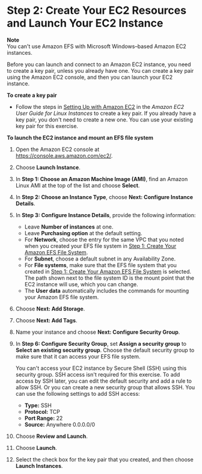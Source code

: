 # Step 2: Create Your EC2 Resources and Launch Your EC2 Instance<a name="gs-step-one-create-ec2-resources"></a>

**Note**  
You can't use Amazon EFS with Microsoft Windows–based Amazon EC2 instances\.

Before you can launch and connect to an Amazon EC2 instance, you need to create a key pair, unless you already have one\. You can create a key pair using the Amazon EC2 console, and then you can launch your EC2 instance\.

**To create a key pair**
+ Follow the steps in [Setting Up with Amazon EC2](https://docs.aws.amazon.com/AWSEC2/latest/UserGuide/get-set-up-for-amazon-ec2.html) in the *Amazon EC2 User Guide for Linux Instances* to create a key pair\. If you already have a key pair, you don't need to create a new one\. You can use your existing key pair for this exercise\.

**To launch the EC2 instance and mount an EFS file system**

1. Open the Amazon EC2 console at [https://console\.aws\.amazon\.com/ec2/](https://console.aws.amazon.com/ec2/)\.

1. Choose **Launch Instance**\.

1. In **Step 1: Choose an Amazon Machine Image \(AMI\)**, find an Amazon Linux AMI at the top of the list and choose **Select**\.

1. In **Step 2: Choose an Instance Type**, choose **Next: Configure Instance Details**\.

1. In **Step 3: Configure Instance Details**, provide the following information: 
   + Leave **Number of instances** at one\.
   + Leave **Purchasing option** at the default setting\.
   + For **Network**, choose the entry for the same VPC that you noted when you created your EFS file system in [Step 1: Create Your Amazon EFS File System](gs-step-two-create-efs-resources.md)\.
   + For **Subnet**, choose a default subnet in any Availability Zone\.
   + For **File systems**, make sure that the EFS file system that you created in [Step 1: Create Your Amazon EFS File System](gs-step-two-create-efs-resources.md) is selected\. The path shown next to the file system ID is the mount point that the EC2 instance will use, which you can change\.
   + The **User data** automatically includes the commands for mounting your Amazon EFS file system\.

1. Choose **Next: Add Storage**\.

1. Choose **Next: Add Tags**\.

1. Name your instance and choose **Next: Configure Security Group**\.

1. In **Step 6: Configure Security Group**, set **Assign a security group** to **Select an existing security group**\. Choose the default security group to make sure that it can access your EFS file system\.

   You can't access your EC2 instance by Secure Shell \(SSH\) using this security group\. SSH access isn't required for this exercise\. To add access by SSH later, you can edit the default security and add a rule to allow SSH\. Or you can create a new security group that allows SSH\. You can use the following settings to add SSH access:
   + **Type:** SSH
   + **Protocol:** TCP
   + **Port Range:** 22
   + **Source:** Anywhere 0\.0\.0\.0/0

1. Choose **Review and Launch**\.

1. Choose **Launch**\.

1. Select the check box for the key pair that you created, and then choose **Launch Instances**\.